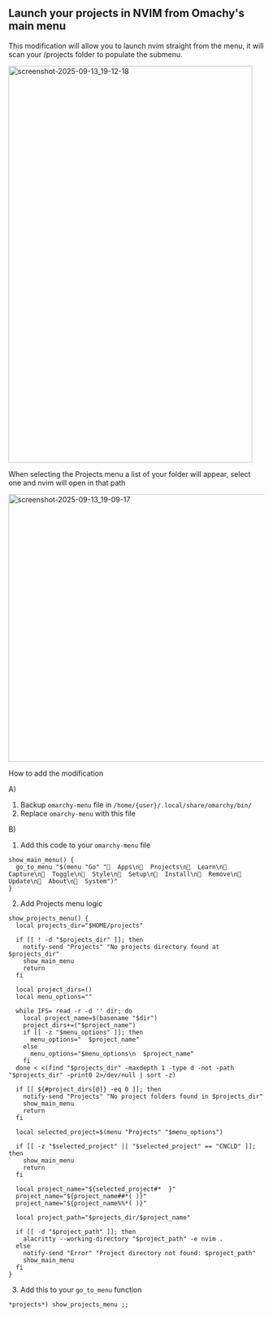 ## Launch your projects in NVIM from Omachy's main menu

This modification will allow you to launch nvim straight from the menu, it will scan your /projects folder to populate the submenu.

<img width="480" height="780" alt="screenshot-2025-09-13_19-12-18" src="https://github.com/user-attachments/assets/85adaa40-4d4e-452a-aa03-f813faa0aa12" />

When selecting the Projects menu a list of your folder will appear, select one and nvim will open in that path

<img width="636" height="526" alt="screenshot-2025-09-13_19-09-17" src="https://github.com/user-attachments/assets/e04fda2d-44ad-4129-bb81-c5529ed664ce" />


How to add the modification

A)

1) Backup `omarchy-menu` file in `/home/{user}/.local/share/omarchy/bin/`
2) Replace `omarchy-menu` with this file

B)

1) Add this code to your `omarchy-menu` file

```
show_main_menu() {
  go_to_menu "$(menu "Go" "󰀻  Apps\n  Projects\n󰧑  Learn\n  Capture\n󰔎  Toggle\n  Style\n  Setup\n󰉉  Install\n󰭌  Remove\n  Update\n  About\n  System")"
}
```

2) Add Projects menu logic

```
show_projects_menu() {
  local projects_dir="$HOME/projects"

  if [[ ! -d "$projects_dir" ]]; then
    notify-send "Projects" "No projects directory found at $projects_dir"
    show_main_menu
    return
  fi

  local project_dirs=()
  local menu_options=""

  while IFS= read -r -d '' dir; do
    local project_name=$(basename "$dir")
    project_dirs+=("$project_name")
    if [[ -z "$menu_options" ]]; then
      menu_options="  $project_name"
    else
      menu_options="$menu_options\n  $project_name"
    fi
  done < <(find "$projects_dir" -maxdepth 1 -type d -not -path "$projects_dir" -print0 2>/dev/null | sort -z)

  if [[ ${#project_dirs[@]} -eq 0 ]]; then
    notify-send "Projects" "No project folders found in $projects_dir"
    show_main_menu
    return
  fi

  local selected_project=$(menu "Projects" "$menu_options")

  if [[ -z "$selected_project" || "$selected_project" == "CNCLD" ]]; then
    show_main_menu
    return
  fi

  local project_name="${selected_project#*  }"
  project_name="${project_name##*( )}"
  project_name="${project_name%%*( )}"

  local project_path="$projects_dir/$project_name"

  if [[ -d "$project_path" ]]; then
    alacritty --working-directory "$project_path" -e nvim .
  else
    notify-send "Error" "Project directory not found: $project_path"
    show_main_menu
  fi
}
```

3) Add this to your `go_to_menu` function

```
*projects*) show_projects_menu ;;
```



